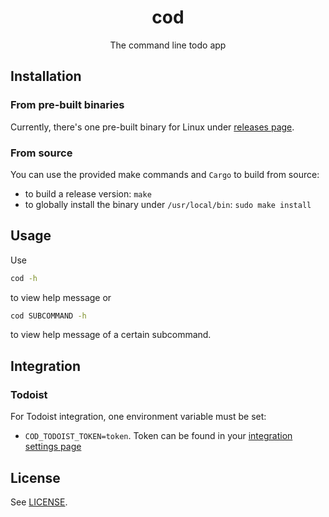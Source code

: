 <div align="center">
  <h1>
    cod
  </h1>

  The command line todo app
</div>

## Installation

### From pre-built binaries

Currently, there's one pre-built binary for Linux under
[releases page](https://github.com/aonemd/cod/releases).

### From source

You can use the provided make commands and `Cargo` to build from source:
  - to build a release version: `make`
  - to globally install the binary under `/usr/local/bin`: `sudo make install`

## Usage

Use

```sh
cod -h
```

to view help message or

```sh
cod SUBCOMMAND -h
```

to view help message of a certain subcommand.

## Integration

### Todoist

For Todoist integration, one environment variable must be set:
  - `COD_TODOIST_TOKEN=token`. Token can be found in your [integration settings page](https://todoist.com/prefs/integrations)

## License

See [LICENSE](https://github.com/aonemd/cod/blob/master/LICENSE).
